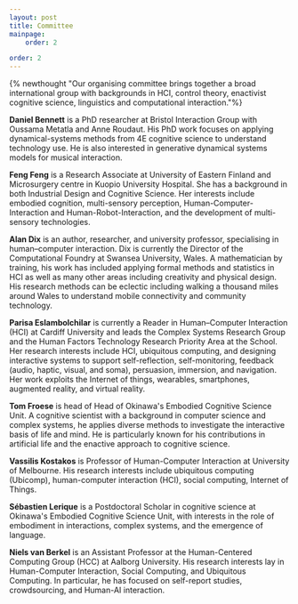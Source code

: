 ```yaml
---
layout: post
title: Committee
mainpage: 
    order: 2

order: 2
---
```


{% newthought "Our organising committee brings together a broad international group with backgrounds in HCI, control theory, enactivist cognitive science, linguistics and computational interaction."%}


**Daniel Bennett**
is a PhD researcher at Bristol Interaction Group with Oussama Metatla and Anne Roudaut. His PhD work focuses on applying dynamical-systems methods from 4E cognitive science to understand technology use. He is also interested in generative dynamical systems models for musical interaction.

**Feng Feng** is a Research Associate at University of Eastern Finland and Microsurgery centre in Kuopio University Hospital. She has a background in both Industrial Design and Cognitive Science. Her interests include embodied cognition, multi-sensory perception, Human-Computer-Interaction and Human-Robot-Interaction, and the development of multi-sensory technologies. 

**Alan Dix** is an author, researcher, and university professor, specialising in human–computer interaction. Dix is currently the Director of the Computational Foundry at Swansea University, Wales. A mathematician by training, his work has included applying formal methods and statistics in HCI as well as many other areas including creativity and physical design. His research methods can be eclectic including walking a thousand miles around Wales to understand mobile connectivity and community technology. 

**Parisa Eslambolchilar**
 is currently a Reader in Human–Computer Interaction (HCI) at Cardiff University and leads the Complex Systems Research Group and the Human Factors Technology Research Priority Area at the School.
Her research interests include HCI, ubiquitous computing, and designing interactive systems to support self-reflection, self-monitoring, feedback (audio, haptic, visual, and soma), 
persuasion, immersion, and navigation. Her work exploits the Internet of things, wearables, smartphones, augmented reality, and virtual reality.

**Tom Froese**
is head of Head of Okinawa's Embodied Cognitive Science Unit. A cognitive scientist with a background in computer science and complex systems, he applies diverse methods to investigate the interactive basis of life and mind. He is particularly known for his contributions in artificial life and the enactive approach to cognitive science.


**Vassilis Kostakos** is Professor of Human-Computer Interaction at University of Melbourne. His research interests include ubiquitous computing (Ubicomp), human-computer interaction (HCI), social computing, Internet of Things.

**Sébastien Lerique** is a Postdoctoral Scholar in cognitive science at Okinawa's Embodied Cognitive Science Unit, with interests in the role of embodiment in interactions, complex systems, and the emergence of language.


**Niels van Berkel** is an Assistant Professor at the Human-Centered Computing Group (HCC) at Aalborg University. His research interests lay in Human-Computer Interaction, Social Computing, and Ubiquitous Computing. In particular, he has focused on self-report studies, crowdsourcing, and Human-AI interaction.